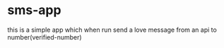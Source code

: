# sms-app
this is a simple app which when run send a love message from an api to number(verified-number)
